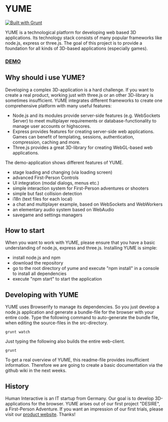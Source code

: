# YUME

[![Built with Grunt](https://cdn.gruntjs.com/builtwith.png)](http://gruntjs.com/)

YUME is a technological platform for developing web based 3D applications. Its technology stack consists of many popular frameworks like node.js, express or three.js. The goal of this project is to provide a foundation for all kinds of 3D-based applications (especially games).

### [DEMO](http://yume.human-interactive.org/)

## Why should i use YUME?

Developing a complex 3D-application is a hard challenge. If you want to create a real product, working just with three.js or an other 3D-library is sometimes insufficient. YUME integrates different frameworks to create one comprehensive platform with many useful features:

- Node.js and its modules provide server-side features (e.g. WebSockets Server) to meet multiplayer requirements or database-functionality to manage user accounts or highscores.
- Express provides features for creating server-side web applications. Games can benefit of templating, sessions, authentication, compression, caching and more.
- Three.js provides a great 3D-library for creating WebGL-based web applications.

The demo-application shows different features of YUME.

- stage loading and changing (via loading screen)
- advanced First-Person Controls
- UI integration (modal dialogs, menus etc.)
- simple interaction system for First-Person adventures or shooters
- simple but fast collision detection
- i18n (text files for each local)
- a chat and multiplayer example, based on WebSockets and WebWorkers
- an elementary audio system based on WebAudio
- savegame and settings managers

## How to start

When you want to work with YUME, please ensure that you have a basic understanding of node.js, express and three.js. Installing YUME is simple:

- install node.js and npm
- download the repository
- go to the root directory of yume and execute "npm install" in a console to install all dependencies
- execute "npm start" to start the application

## Developing with YUME

YUME uses Browserify to manage its dependencies. So you just develop a node.js application and generate a bundle-file for the browser with your entire code. Type the following command to auto-generate the bundle file, when editing the source-files in the src-directory.

	grunt watch

Just typing the following also builds the entire web-client.

	grunt

To get a real overview of YUME, this readme-file provides insufficient information. Therefore we are going to create a basic documentation via the github wiki in the next weeks.

## History

Human Interactive is an IT startup from Germany. Our goal is to develop 3D-applications for the browser. YUME arises out of our first project "DESIRE", a First-Person Adventure. If you want an impression of our first trials, please visit our [product website](http://www.desire-the-game.com/). Thanks!
